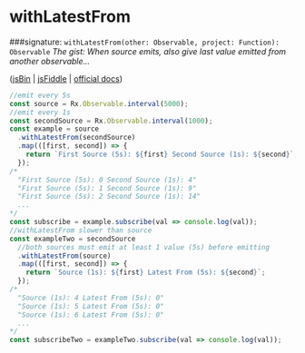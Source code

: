 # withLatestFrom
###signature: `withLatestFrom(other: Observable, project: Function): Observable`
*The gist: When source emits, also give last value emitted from another observable...*

([jsBin](http://jsbin.com/xehucaketu/edit?js,console) | [jsFiddle](https://jsfiddle.net/qg6qfqLz/7/) | [official docs](http://reactivex.io/rxjs/class/es6/Observable.js~Observable.html#instance-method-withLatestFrom))
```js
//emit every 5s
const source = Rx.Observable.interval(5000);
//emit every 1s
const secondSource = Rx.Observable.interval(1000);
const example = source
  .withLatestFrom(secondSource)
  .map(([first, second]) => {
    return `First Source (5s): ${first} Second Source (1s): ${second}`;
  });
/*
  "First Source (5s): 0 Second Source (1s): 4"
  "First Source (5s): 1 Second Source (1s): 9"
  "First Source (5s): 2 Second Source (1s): 14"
  ...
*/
const subscribe = example.subscribe(val => console.log(val));
//withLatestFrom slower than source
const exampleTwo = secondSource
  //both sources must emit at least 1 value (5s) before emitting
  .withLatestFrom(source)
  .map(([first, second]) => {
    return `Source (1s): ${first} Latest From (5s): ${second}`;
  });
/*
  "Source (1s): 4 Latest From (5s): 0"
  "Source (1s): 5 Latest From (5s): 0"
  "Source (1s): 6 Latest From (5s): 0"
  ...
*/
const subscribeTwo = exampleTwo.subscribe(val => console.log(val));
```